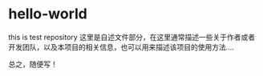 # hello-world
this is test repository
这里是自述文件部分，在这里通常描述一些关于作者或者开发团队，以及本项目的相关信息，也可以用来描述该项目的使用方法....

总之，随便写！
